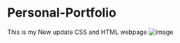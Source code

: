 # Personal-Portfolio
This is my New update CSS and HTML webpage
![image](https://github.com/vellaabh000/Personal-Portfolio/assets/146443683/1f859389-ad39-48b5-bafc-d99c7f1435e9)
